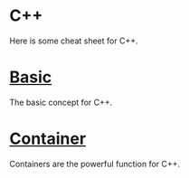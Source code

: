 # C++
Here is some cheat sheet for C++.

# [Basic](Basic.md)
The basic concept for C++.

# [Container](Container.md)
Containers are the powerful function for C++.